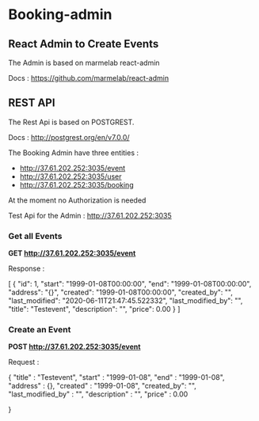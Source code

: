 # Booking-admin

## React Admin to Create Events

The Admin is based on marmelab react-admin

Docs : https://github.com/marmelab/react-admin



## REST API

The Rest Api is based on POSTGREST.

Docs : http://postgrest.org/en/v7.0.0/

The Booking Admin have three entities : 

* http://37.61.202.252:3035/event
* http://37.61.202.252:3035/user
* http://37.61.202.252:3035/booking
 
At the moment no Authorization is needed


Test Api for the Admin :  http://37.61.202.252:3035

### Get all Events 

**GET http://37.61.202.252:3035/event**

Response :

[
  {
    "id": 1,
    "start": "1999-01-08T00:00:00",
    "end": "1999-01-08T00:00:00",
    "address": "{}",
    "created": "1999-01-08T00:00:00",
    "created_by": "",
    "last_modified": "2020-06-11T21:47:45.522332",
    "last_modified_by": "",
    "title": "Testevent",
    "description": "",
    "price": 0.00
  }
]

### Create an Event 

**POST http://37.61.202.252:3035/event**

Request :

{
  "title" : "Testevent",
	"start" : "1999-01-08",
	"end" : "1999-01-08",
	"address" : {},
  "created" : "1999-01-08",
  "created_by": "",
  "last_modified_by" : "",
  "description" : "",
  "price" : 0.00
	
}




